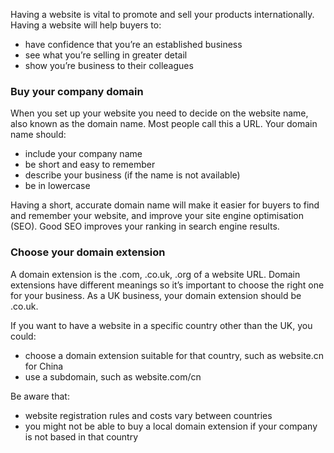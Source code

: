Having a website is vital to promote and sell your products internationally. Having a website will help buyers to:

 - have confidence that you&rsquo;re an established business
 - see what you&rsquo;re selling in greater detail
 - show you&rsquo;re business to their colleagues


### Buy your company domain

When you set up your website you need to decide on the website name, also known as the domain name. Most people call this a URL. Your domain name should:

- include your company name
- be short and easy to remember
- describe your business (if the name is not available)
- be in lowercase

Having a short, accurate domain name will make it easier for buyers to find and remember your website, and improve your site engine optimisation (SEO). Good SEO improves your ranking in search engine results.

### Choose your domain extension

A domain extension is the .com, .co.uk, .org of a website URL. Domain extensions have different meanings so it&rsquo;s important to choose the right one for your business. As a UK business, your domain extension should be .co.uk.

If you want to have a website in a specific country other than the UK, you could: 

- choose a domain extension suitable for that country, such as website.cn for China
- use a subdomain, such as website.com/cn

Be aware that:

- website registration rules and costs vary between countries
- you might not be able to buy a local domain extension if your company is not based in that country
